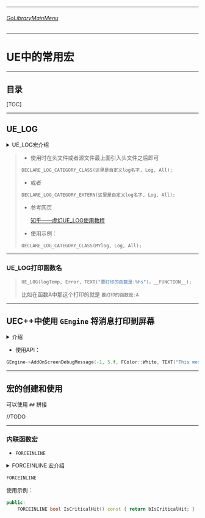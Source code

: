 ___________________________________________________________________________________________
###### [GoLibraryMainMenu](../_LibraryMainMenu_.md)
___________________________________________________________________________________________
# UE中的常用宏
___________________________________________________________________________________________


## 目录

[TOC]

___________________________________________________________________________________________

## UE_LOG

<details>
<summary>UE_LOG宏介绍</summary>

> - 头文件片段的语法是DECLARE_LOG_CATEGORY_EXTERN(CategoryName, DefaultVerbosity, CompileTimeVerbosity). DefaultVerbosity 是在 ini 文件或命令行中未指定详细级别时使用的详细级别。不会记录任何比这更详细的内容。CompileTimeVerbosity 是要在代码中编译的最大详细程度。任何比这更详细的内容都不会被编译。  

------

</details>

> - 使用时在头文件或者源文件最上面引入头文件之后即可
>
> ```CPP
> DECLARE_LOG_CATEGORY_CLASS(这里是自定义log名字, Log, All);
> ```
>
> - 或者
>
> ```CPP
> DECLARE_LOG_CATEGORY_EXTERN(这里是自定义log名字, Log, All);
> ```
>
> - 参考网页
>
>   [知乎——虚幻UE_LOG使用教程](https://zhuanlan.zhihu.com/p/463724067)
>
> - 使用示例：
>
> ```cpp
> DECLARE_LOG_CATEGORY_CLASS(MYlog, Log, All);
> ```

------
### UE_LOG打印函数名
>```CPP
>UE_LOG(logTemp, Error, TEXT("要打印的函数是:%hs")，__FUNCTION__);
>```
>比如在函数A中那这个打印的就是 `要打印的函数是:A`
------

## UEC++中使用 `GEngine` 将消息打印到屏幕

<details>
<summary>介绍</summary>

> - 第一个参数是消息的键（key）。如果 key 设置为 -1，则每次执行这行代码时，都会在屏幕上添加一条新消息。例如，如果将这个添加到Tick()函数中，屏幕很快就会充斥着这些消息流。如果键是正整数（键的类型是 uint64），则每条新消息都会用与其键相同的整数替换前一条消息。例如，如果调用上述函数Tick()并将其键修改为 1，则游戏中的屏幕上只会看到一条消息，因为每个新调用都会简单地替换它。  
> - 第二个参数是显示消息的时长，以秒为单位，它是浮点类型。  
> - 第三个参数是一个FColor 类型的参数，用来确定文本颜色。最好使用在游戏世界背景下易于阅读的颜色。最简单的方法是使用预定义的颜色常量，例如FColor::White. 有关可用颜色常量的完整列表，请参阅[此官方文档页面](https://link.zhihu.com/?target=https%3A//docs.unrealengine.com/en-US/API/Runtime/Core/Math/FColor/index.html)的底部。  
> - 第四个参数是消息本身。请注意，整个字符串必须只占用一个参数，因此，有多个参数的情况下需要使用FString::Printf()：  
> - GEngine->AddOnScreenDebugMessage(-1, 5.f, FColor::Red, FString::Printf(TEXT("Some variable values: x = %f, y = %f"), x, y));  
> - AddOnScreenDebugMessage()还有两个可选参数。第五个参数是一个布尔值，用于确定新消息是出现在顶部（如果为真）还是底部（如果为假）。请注意，这仅适用于键值设置为 -1 的情况。第六个参数是确定文本比例的二维向量。如果打印到屏幕上的消息太小而难以阅读，或者它们太大并占用太多屏幕空间，这将非常有用。  
> - Visual Studio 可能会在 GEngine 下划线并声称它是未定义的。但是，你无需显式包含 Engine.h 或 EngineGlobals.h 即可在任何类中使用它。尽管有红色下划线，它应该可以编译并正常工作。
>
> 源码：![](./Image/CommonMacrosUE/1.png)

------

</details>

- 使用API：

```CPP
GEngine->AddOnScreenDebugMessage(-1, 5.f, FColor::White, TEXT("This message will appear on the screen!"));
```

------

## 宏的创建和使用

可以使用 `##` 拼接

//TODO

------

### 内联函数宏

- `FORCEINLINE`

<details>
<summary>FORCEINLINE 宏介绍</summary>


>`FORCEINLINE` 是一个宏，用于强制内联函数。这个宏通常在C++代码中使用，尤其是在性能关键的代码部分，如游戏开发中。
>
>### 作用
>
>1. **强制内联**：`FORCEINLINE` 通常用于提示编译器将函数体嵌入到调用该函数的代码中，而不是单独生成一个函数调用。这有助于减少函数调用的开销，提高性能，尤其是对于短小的函数或频繁调用的函数。
>2. **优化性能**：内联函数可以减少函数调用的开销（如栈操作和跳转），特别是对于频繁调用的简单函数。这有助于提高程序的执行速度。
>3. **编译器提示**：尽管`FORCEINLINE` 提示编译器进行内联，编译器可能会根据其他优化考虑忽略这个提示。`FORCEINLINE` 只是一个建议，并不是强制编译器必须内联该函数。
>
>### 示例
>
>```cpp
>#define FORCEINLINE __forceinline
>
>class MyClass {
>public:
>    FORCEINLINE int Add(int a, int b) {
>        return a + b;
>    }
>};
>```
>
>在这个例子中，`FORCEINLINE` 宏被定义为 `__forceinline`，这是MSVC编译器中的内联指令。这个宏的具体定义可能会依赖于不同的编译器。
>
>### 编译器依赖性
>
>- **MSVC**: 使用 `__forceinline`。
>- **GCC/Clang**: 通常会使用 `inline`，但实际内联决定由编译器做出。
>
>### 结论
>
>`FORCEINLINE` 是一种编译器优化提示，建议将函数内联以提高性能，但最终的决定仍由编译器根据具体情况做出。在编写性能敏感的代码时，使用 `FORCEINLINE` 可以帮助优化执行速度，但应该根据实际需求和编译器文档使用。

------

</details>

```CPP
FORCEINLINE
```

使用示例：

```cpp
public:
	FORCEINLINE bool IsCriticalHit() const { return bIsCriticalHit; }
```